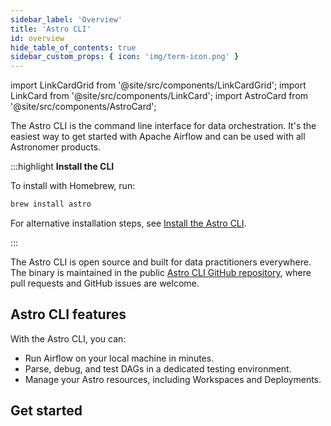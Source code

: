 ```yaml
---
sidebar_label: 'Overview'
title: 'Astro CLI'
id: overview
hide_table_of_contents: true
sidebar_custom_props: { icon: 'img/term-icon.png' }
---
```


import LinkCardGrid from '@site/src/components/LinkCardGrid';
import LinkCard from '@site/src/components/LinkCard';
import AstroCard from '@site/src/components/AstroCard';

<p class="DocItem__header-description">The Astro CLI is the command line interface for data orchestration. It's the easiest way to get started with Apache Airflow and can be used with all Astronomer products.</p>

:::highlight
__Install the CLI__

To install with Homebrew, run:

```sh
brew install astro
```

For alternative installation steps, see [Install the Astro CLI](install-cli.md).

:::

The Astro CLI is open source and built for data practitioners everywhere. The binary is maintained in the public [Astro CLI GitHub repository](https://github.com/astronomer/astro-cli), where pull requests and GitHub issues are welcome.

## Astro CLI features

With the Astro CLI, you can:

- Run Airflow on your local machine in minutes.
- Parse, debug, and test DAGs in a dedicated testing environment.
- Manage your Astro resources, including Workspaces and Deployments.

## Get started

<LinkCardGrid>
  <LinkCard truncate label="Astro CLI Quickstart" description="Start a new Airflow project with just a few commands." href="/astro/cli/get-started-cli" />
  <LinkCard truncate label="Release notes" description="Review the latest changes to the Astro CLI." href="/astro/cli/release-notes" />
  <LinkCard truncate label="Command reference" description="Learn about all available Astro CLI commands." href="/astro/cli/reference" />
</LinkCardGrid>